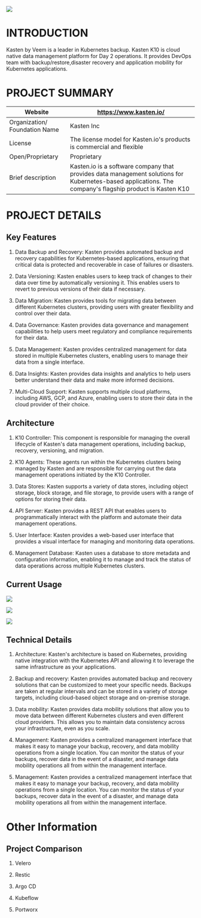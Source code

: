 ﻿

![](https://lh5.googleusercontent.com/WRa9dvTTtLJeEdso5VvUrTneLvA_dPNihibTKTtHSmLhLz_8q-qR5TPyIVhJzRqxiwECBrvo6vKQAJbC1Pq_OtTzvDm_DXwLgd0TjJr2o04RS2o0h5N1DL9LQ4YRLKJUYck5Z1HIKZXcgbSRur86qhU)

  

# INTRODUCTION

  

Kasten by Veem is a leader in Kubernetes backup. Kasten K10 is cloud native data management platform for Day 2 operations. It provides DevOps team with backup/restore,disaster recovery and application mobility for Kubernetes applications.

  
  

# PROJECT SUMMARY

  
  
| Website |https://www.kasten.io/  |
|--|--|
| Organization/ Foundation Name |  Kasten Inc
|  License| The license model for Kasten.io's products is commercial and flexible |
|Open/Proprietary|Proprietary|
|  Brief description|  Kasten.io is a software company that provides data management solutions for Kubernetes-based applications. The company's flagship product is Kasten K10|




















  
  
  
  
  
  


  

# PROJECT DETAILS

  

## Key Features

  

1.  Data Backup and Recovery: Kasten provides automated backup and recovery capabilities for Kubernetes-based applications, ensuring that critical data is protected and recoverable in case of failures or disasters.
    

  

2.  Data Versioning: Kasten enables users to keep track of changes to their data over time by automatically versioning it. This enables users to revert to previous versions of their data if necessary.
    

  

3.  Data Migration: Kasten provides tools for migrating data between different Kubernetes clusters, providing users with greater flexibility and control over their data.
    

  

4.  Data Governance: Kasten provides data governance and management capabilities to help users meet regulatory and compliance requirements for their data.
    

  

5.  Data Management: Kasten provides centralized management for data stored in multiple Kubernetes clusters, enabling users to manage their data from a single interface.
    

  

6.  Data Insights: Kasten provides data insights and analytics to help users better understand their data and make more informed decisions.
    

  

7.  Multi-Cloud Support: Kasten supports multiple cloud platforms, including AWS, GCP, and Azure, enabling users to store their data in the cloud provider of their choice.
    

  
  
  



  
  

## Architecture

  

1.  K10 Controller: This component is responsible for managing the overall lifecycle of Kasten's data management operations, including backup, recovery, versioning, and migration.
    

  

2.  K10 Agents: These agents run within the Kubernetes clusters being managed by Kasten and are responsible for carrying out the data management operations initiated by the K10 Controller.
    

  

3.  Data Stores: Kasten supports a variety of data stores, including object storage, block storage, and file storage, to provide users with a range of options for storing their data.
    

  

4.  API Server: Kasten provides a REST API that enables users to programmatically interact with the platform and automate their data management operations.
    

  

5.  User Interface: Kasten provides a web-based user interface that provides a visual interface for managing and monitoring data operations.
    

  

6.  Management Database: Kasten uses a database to store metadata and configuration information, enabling it to manage and track the status of data operations across multiple Kubernetes clusters.
    

  
  
  
  
  
  



  

## Current Usage

  

![](https://lh4.googleusercontent.com/71VF5csaI_fABaXCPlglBbOkIJpi_htCAIbSB51LgnsTyFHgYTfpZuvvDZJbkmHp3nRUcn8iUNYee2sN1PECDlpfKcsO1VBI2xQGf0Rb5o08LGW_raekRSAyPTy1D1NgoooLhBVmfT646J4kxw-dW54)

  

![](https://lh3.googleusercontent.com/8KirPgtJ8zCWna6CA2hX1ORqMzz65_3EUTyCBYwuZWAVPGVtux9ML-C6ELebEcQ-NJLcmEH6jm8TdygKvrS4ltgKF5zOZDkdqvdTbtu36Ut_ZP_BBigjOLlUD8bx5UN6xf2JhSxDP9io8Z_rlDyL7aI)

![](https://lh6.googleusercontent.com/DFaXHrjAiDT_zgtCwX5Po5NoSdqfy3gneu2R_8EpBLwnm9duT813RHDjumYEmXU9ptm6XxWfEts6Mikczdn3OzW3w2kasQZE9hM-bnSlpN9o5BjmkXvpRNuiZQgs59BJtwNjEMP0zyI4Purd_HY_PSs)

  

## Technical Details

1.  Architecture: Kasten's architecture is based on Kubernetes, providing native integration with the Kubernetes API and allowing it to leverage the same infrastructure as your applications.
    
2.  Backup and recovery: Kasten provides automated backup and recovery solutions that can be customized to meet your specific needs. Backups are taken at regular intervals and can be stored in a variety of storage targets, including cloud-based object storage and on-premise storage.
    
3.  Data mobility: Kasten provides data mobility solutions that allow you to move data between different Kubernetes clusters and even different cloud providers. This allows you to maintain data consistency across your infrastructure, even as you scale.
    
4.  Management: Kasten provides a centralized management interface that makes it easy to manage your backup, recovery, and data mobility operations from a single location. You can monitor the status of your backups, recover data in the event of a disaster, and manage data mobility operations all from within the management interface.
    

  
  



  

5.  Management: Kasten provides a centralized management interface that makes it easy to manage your backup, recovery, and data mobility operations from a single location. You can monitor the status of your backups, recover data in the event of a disaster, and manage data mobility operations all from within the management interface.
    

  

# Other Information

  

## Project Comparison

1.  Velero
    
2.  Restic
    
3.  Argo CD
    
4.  Kubeflow
    
5.  Portworx
